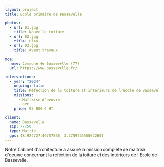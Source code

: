 ```yaml
---
layout: project
title: Ecole primaire de Bassevelle

photos:
  - url: 01.jpg
    title: Nouvelle toiture
  - url: 02.jpg
    title: Plan
  - url: 03.jpg
    title: Avant travaux

moa:
  name: Commune de Bassevelle (77)
  url: https://www.bassevelle.fr/

interventions:
  - year: "2024"
    ongoing: false
    title: Réfection de la toiture et intérieurs de l'école de Bassevelle.
    missions:
      - Maîtrise d"oeuvre
      - OPC
    price: 93 000 € HT

client:
  name: Bassevelle
  zip: 77750
  type: Mairie
  gps: 48.924727149757565, 3.2759739655622604
---
```


Notre Cabinet d'architecture a assuré la mission complète de maitrise d'oeuvre
concernant la refection de la toiture et des intérieurs de l'Ecole de
Bassevelle.
